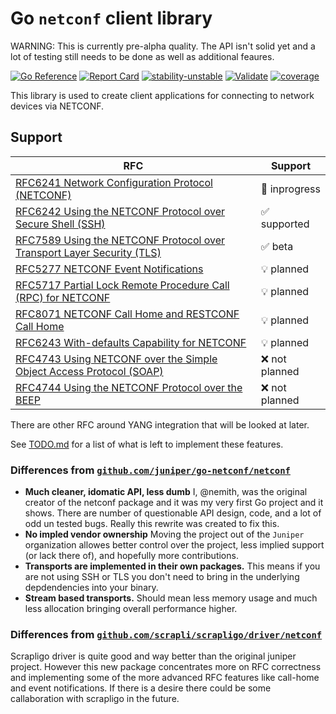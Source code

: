 # Go `netconf` client library

WARNING: This is currently pre-alpha quality.  The API isn't solid yet and a lot of testing still needs to be done as well as additional feaures.

[![Go Reference](https://pkg.go.dev/badge/github.com/nemith/netconf.svg)](https://pkg.go.dev/github.com/nemith/netconf)
[![Report Card](https://goreportcard.com/badge/github.com/nemith/netconf)](https://goreportcard.com/report/github.com/nemith/netconf)
[![stability-unstable](https://img.shields.io/badge/stability-unstable-yellow.svg)](https://github.com/emersion/stability-badges#unstable)
[![Validate](https://github.com/nemith/netconf/actions/workflows/validate.yaml/badge.svg?branch=main&event=push)](https://github.com/nemith/netconf/actions/workflows/validate.yaml)
[![coverage](https://raw.githubusercontent.com/nemith/netconf/coverage/badge.svg)](http://htmlpreview.github.io/?https://github.com/nemith/netconf/blob/coverage/coverage.html)


This library is used to create client applications for connecting to network devices via NETCONF.

## Support

| RFC                                                                               | Support                      |
| --------------------------------------------------------------------------------- | ---------------------------- |
| [RFC6241 Network Configuration Protocol (NETCONF)][RFC6241]                       | :construction: inprogress    |
| [RFC6242 Using the NETCONF Protocol over Secure Shell (SSH)][RFC6242]             | :white_check_mark: supported |
| [RFC7589 Using the NETCONF Protocol over Transport Layer Security (TLS)][RFC7589] | :white_check_mark: beta      |
| [RFC5277 NETCONF Event Notifications][RFC5277]                                    | :bulb: planned               |
| [RFC5717 Partial Lock Remote Procedure Call (RPC) for NETCONF][RFC5717]           | :bulb: planned               |
| [RFC8071 NETCONF Call Home and RESTCONF Call Home][RFC8071]                       | :bulb: planned               |
| [RFC6243 With-defaults Capability for NETCONF][RFC6243]                           | :bulb: planned               |
| [RFC4743 Using NETCONF over the Simple Object Access Protocol (SOAP)][RFC4743]    | :x: not planned              |
| [RFC4744 Using the NETCONF Protocol over the BEEP][RFC4744]                       | :x: not planned              |

There are other RFC around YANG integration that will be looked at later.

[RFC4743]: https://www.rfc-editor.org/rfc/rfc4743.html
[RFC4744]: https://www.rfc-editor.org/rfc/rfc4744.html
[RFC5277]: https://www.rfc-editor.org/rfc/rfc5277.html
[RFC5717]: https://www.rfc-editor.org/rfc/rfc5717.html
[RFC6241]: https://www.rfc-editor.org/rfc/rfc6241.html
[RFC6242]: https://www.rfc-editor.org/rfc/rfc6242.html
[RFC6243]: https://www.rfc-editor.org/rfc/rfc6243.html
[RFC7589]: https://www.rfc-editor.org/rfc/rfc7589.html
[RFC8071]: https://www.rfc-editor.org/rfc/rfc8071.html

See [TODO.md](TODO.md) for a list of what is left to implement these features.

### Differences from [`github.com/juniper/go-netconf/netconf`](https://pkg.go.dev/github.com/Juniper/go-netconf)
* **Much cleaner, idomatic API, less dumb** I, @nemith, was the original creator of the netconf package and it was my very first Go project and it shows.  There are number of questionable API design, code, and a lot of odd un tested bugs.  Really this rewrite was created to fix this.
* **No impled vendor ownership** Moving the project out of the `Juniper` organization allowes better control over the project, less implied support (or lack there of), and hopefully more contributions.
* **Transports are implemented in their own packages.**  This means if you are not using SSH or TLS you don't need to bring in the underlying depdendencies into your binary.
* **Stream based transports.**  Should mean less memory usage and much less allocation bringing overall performance higher.

### Differences from [`github.com/scrapli/scrapligo/driver/netconf`](https://pkg.go.dev/github.com/scrapli/scrapligo/driver/netconf)
Scrapligo driver is quite good and way better than the original juniper project.  However this new package concentrates more on RFC correctness and implementing some of the more advanced RFC features like call-home and event notifications.  If there is a desire there could be some callaboration with scrapligo in the future.
